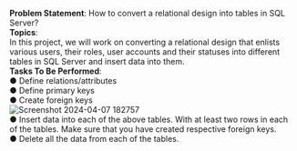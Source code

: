 **Problem Statement**: How to convert a relational design into tables in SQL Server?<br>
**Topics**: <br>In this project, we will work on converting a relational design that enlists various
users, their roles, user accounts and their statuses into different tables in SQL
Server and insert data into them.<br>
**Tasks To Be Performed**:<br>
● Define relations/attributes<br>
● Define primary keys<br>
● Create foreign keys<br>
![Screenshot 2024-04-07 182757](https://github.com/Abhichat01/SQL_Project_2/assets/151994132/ea7e0ef2-9cee-4ed3-8102-3f84eec84e63) <br>
● Insert data into each of the above tables. With at least two rows in each of
the tables. Make sure that you have created respective foreign keys.<br>
● Delete all the data from each of the tables.
